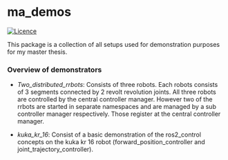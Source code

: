 # ma_demos

[![Licence](https://img.shields.io/badge/License-Apache%202.0-blue.svg)](https://opensource.org/licenses/Apache-2.0)

This package is a collection of all setups used for demonstration purposes for my master thesis.

### Overview of demonstrators

* *Two_distributed_rrbots*: Consists of three robots. Each robots consists of 3 segments connected by 2 revolt revolution joints. All three robots are controlled by the central controller manager. However two of the rrbots are started in separate namespaces and are managed by a sub controller manager respectively. Those register at the central controller manager.

* *kuka_kr_16*: Consist of a basic demonstration of the ros2_control concepts on the kuka kr 16 robot (forward_position_controller and joint_trajectory_controller).
